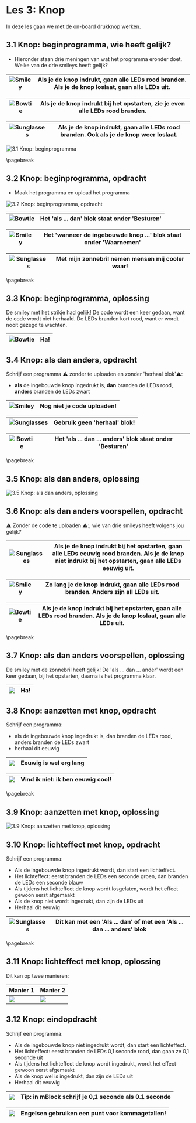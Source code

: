 # Les 3: Knop

In deze les gaan we met de on-board drukknop werken.

## 3.1 Knop: beginprogramma, wie heeft gelijk?

 * Hieronder staan drie meningen van wat het programma eronder doet.
   Welke van de drie smileys heeft gelijk?

![Smiley](EmojiSmiley.png) | Als je de knop indrukt, gaan alle LEDs rood branden. Als je de knop loslaat, gaan alle LEDs uit.
:-------------:|:----------------------------------------: 

![Bowtie](EmojiBowtie.png) | Als je de knop indrukt bij het opstarten, zie je even alle LEDs rood branden. 
:-------------:|:----------------------------------------: 

![Sunglasses](EmojiSunglasses.png) | Als je de knop indrukt, gaan alle LEDs rood branden. Ook als je de knop weer loslaat.
:-------------:|:----------------------------------------: 

![3.1 Knop: beginprogramma](3_1.png)

\pagebreak

## 3.2 Knop: beginprogramma, opdracht

 * Maak het programma en upload het programma

![3.2 Knop: beginprogramma, opdracht](3_1.png)

![Bowtie](EmojiBowtie.png) | Het 'als ... dan' blok staat onder 'Besturen'
:-------------:|:----------------------------------------: 

![Smiley](EmojiSmiley.png) | Het 'wanneer de ingebouwde knop ...' blok staat onder 'Waarnemen'
:-------------:|:----------------------------------------: 

![Sunglasses](EmojiSunglasses.png) | Met mijn zonnebril nemen mensen mij cooler waar!
:-------------:|:----------------------------------------: 

\pagebreak

## 3.3 Knop: beginprogramma, oplossing

De smiley met het strikje had gelijk! 
De code wordt een keer gedaan, want de code wordt niet herhaald.
De LEDs branden kort rood, want er wordt nooit gezegd te wachten.

![Bowtie](EmojiBowtie.png) | Ha!
:-------------:|:----------------------------------------: 

## 3.4 Knop: als dan anders, opdracht

Schrijf een programma :warning: zonder te uploaden en zonder 'herhaal blok':warning::

 * **als** de ingebouwde knop ingedrukt is, **dan** branden de LEDs rood,
   **anders** branden de LEDs zwart

![Smiley](EmojiSmiley.png) | Nog niet je code uploaden!
:-------------:|:----------------------------------------: 

![Sunglasses](EmojiSunglasses.png) | Gebruik geen 'herhaal' blok!
:-------------:|:----------------------------------------: 

![Bowtie](EmojiBowtie.png) | Het 'als ... dan ... anders' blok staat onder 'Besturen'
:-------------:|:----------------------------------------: 

\pagebreak

## 3.5 Knop: als dan anders, oplossing

![3.5 Knop: als dan anders, oplossing](3_5.png)

## 3.6 Knop: als dan anders voorspellen, opdracht

:warning: Zonder de code te uploaden :warning::, wie van drie smileys
heeft volgens jou gelijk?

![Sunglasses](EmojiSunglasses.png) | Als je de knop indrukt bij het opstarten, gaan alle LEDs eeuwig rood branden. Als je de knop niet indrukt bij het opstarten, gaan alle LEDs eeuwig uit. 
:-------------:|:----------------------------------------: 

![Smiley](EmojiSmiley.png) | Zo lang je de knop indrukt, gaan alle LEDs rood branden. Anders zijn all LEDs uit.
:-------------:|:----------------------------------------: 

![Bowtie](EmojiBowtie.png) | Als je de knop indrukt bij het opstarten, gaan alle LEDs rood branden. Als je de knop loslaat, gaan alle LEDs uit. 
:-------------:|:----------------------------------------: 

\pagebreak

## 3.7 Knop: als dan anders voorspellen, oplossing

De smiley met de zonnebril heeft gelijk!
De 'als ... dan ... ander' wordt een keer gedaan, bij het opstarten, daarna
is het programma klaar.

![](EmojiSunglasses.png) | Ha!
:-------------:|:----------------------------------------: 

## 3.8 Knop: aanzetten met knop, opdracht

Schrijf een programma:

 * als de ingebouwde knop ingedrukt is, dan branden de LEDs rood,
   anders branden de LEDs zwart
 * herhaal dit eeuwig

![](EmojiBowtie.png) | Eeuwig is wel erg lang
:-------------:|:----------------------------------------: 

![](EmojiSunglasses.png) | Vind ik niet: ik ben eeuwig cool!
:-------------:|:----------------------------------------: 

\pagebreak

## 3.9 Knop: aanzetten met knop, oplossing

![3.9 Knop: aanzetten met knop, oplossing](3_9.png)

## 3.10 Knop: lichteffect met knop, opdracht

Schrijf een programma:

 * Als de ingebouwde knop ingedrukt wordt, dan start een lichteffect.
 * Het lichteffect: eerst branden de LEDs een seconde groen, dan branden de
   LEDs een seconde blauw
 * Als tijdens het lichteffect de knop wordt losgelaten, wordt het effect gewoon
   eerst afgemaakt
 * Als de knop niet wordt ingedrukt, dan zijn de LEDs uit
 * Herhaal dit eeuwig

![Sunglasses](EmojiSunglasses.png) | Dit kan met een 'Als ... dan' of met een 'Als ... dan ... anders' blok
:-------------:|:----------------------------------------: 

\pagebreak

## 3.11 Knop: lichteffect met knop, oplossing

Dit kan op twee manieren:

Manier 1|Manier 2
---|---
![](3_11_1.png)|![](3_11_2.png)

## 3.12 Knop: eindopdracht

Schrijf een programma:

 * Als de ingebouwde knop niet ingedrukt wordt, dan start een lichteffect.
 * Het lichteffect: eerst branden de LEDs 0,1 seconde rood, dan gaan ze 0,1 seconde uit
 * Als tijdens het lichteffect de knop wordt ingedrukt, 
   wordt het effect gewoon eerst afgemaakt
 * Als de knop wel is ingedrukt, dan zijn de LEDs uit
 * Herhaal dit eeuwig

![](EmojiBowtie.png) | Tip: in mBlock schrijf je 0,1 seconde als 0.1 seconde
:-------------:|:----------------------------------------: 

![](EmojiSunglasses.png) | Engelsen gebruiken een punt voor kommagetallen!
:-------------:|:----------------------------------------: 
